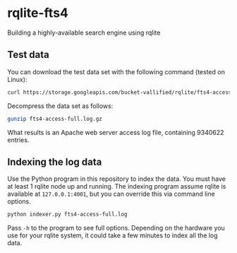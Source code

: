 # rqlite-fts4
Building a highly-available search engine using rqlite

## Test data
You can download the test data set with the following command (tested on Linux):
```bash
curl https://storage.googleapis.com/bucket-vallified/rqlite/fts4-access-full.log.gz > fts4-access-full.log.gz
```
Decompress the data set as follows:
```bash
gunzip fts4-access-full.log.gz
```
What results is an Apache web server access log file, containing 9340622 entries.

## Indexing the log data
Use the Python program in this repository to index the data. You must have at least 1 rqlite node up and running. The indexing program assume rqlite is available at `127.0.0.1:4001`, but you can override this via command line options.
```bash
python indexer.py fts4-access-full.log
```
Pass `-h` to the program to see full options. Depending on the hardware you use for your rqlite system, it could take a few minutes to index all the log data.
